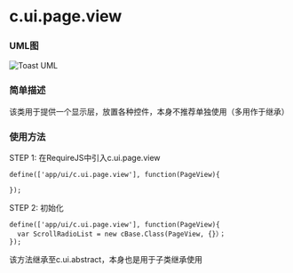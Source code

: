 # c.ui.page.view

### UML图

![Toast UML](http://git.dev.sh.ctripcorp.com/cmli/ctrip-wireless-h5-lizard/raw/H5V2.2S6/doc/img/c.ui.page.view.png)

### 简单描述
该类用于提供一个显示层，放置各种控件，本身不推荐单独使用（多用作于继承）

### 使用方法

STEP 1: 在RequireJS中引入c.ui.page.view

    define(['app/ui/c.ui.page.view'], function(PageView){

    });

STEP 2: 初始化

    define(['app/ui/c.ui.page.view'], function(PageView){
      var ScrollRadioList = new cBase.Class(PageView, {}）；
    });

该方法继承至c.ui.abstract，本身也是用于子类继承使用